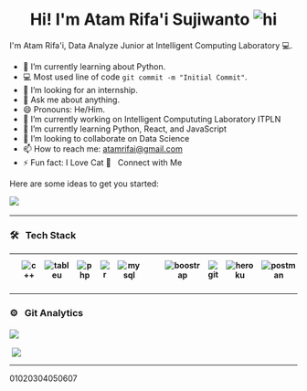 <p align="center">
<h1 align="center"> Hi! I'm Atam Rifa'i Sujiwanto <img src="https://user-images.githubusercontent.com/1303154/88677602-1635ba80-d120-11ea-84d8-d263ba5fc3c0.gif" width="28px" alt="hi"></h1>

I'm Atam Rifa'i, Data Analyze Junior at Intelligent Computing Laboratory 💻.

<!-- TODO: Add last video link -->

- :seedling: I’m currently learning about Python.
- :computer: Most used line of code `git commit -m "Initial Commit"`.
- 🤔 I’m looking for an internship.
- :speech_balloon: Ask me about anything.
- 😄 Pronouns: He/Him.
- 🔭 I’m currently working on Intelligent Compututing Laboratory ITPLN
- 🌱 I’m currently learning Python, React, and JavaScript
- 👯 I’m looking to collaborate on Data Science
- 📫 How to reach me: atamrifai@gmail.com
- ⚡ Fun fact: I Love Cat
🤝 &nbsp; Connect with Me

Here are some ideas to get you started:



[<img src="https://img.shields.io/badge/linkedin-%230077B5.svg?&style=for-the-badge&logo=linkedin&logoColor=white" />](https://www.linkedin.com/in/atam-sujiwanto)

<hr>

### 🛠 &nbsp; Tech Stack

|<img src="https://raw.githubusercontent.com/devicons/devicon/master/icons/python/python-original.svg" alt="python" width="40"> | <img src="https://raw.githubusercontent.com/coderjojo/coderjojo/master/img/cpp.png" alt="c++" width="40"> | <img src="https://cdn.worldvectorlogo.com/logos/tableau-software.svg" alt="tableu" width="40"> | <img src="https://www.vectorlogo.zone/logos/php/php-ar21.svg" alt="php" width="40"> |<img src="https://www.vectorlogo.zone/logos/r-project/r-project-icon.svg" alt="r" width="40"> | <img src="https://www.vectorlogo.zone/logos/mysql/mysql-ar21.svg" alt="mysql" width="40">| <img src="https://raw.githubusercontent.com/devicons/devicon/master/icons/html5/html5-original-wordmark.svg" alt="html5" width="40"> | <img src="https://raw.githubusercontent.com/devicons/devicon/master/icons/css3/css3-original-wordmark.svg" alt="css3" width="45" height="45"/> |  <img src="https://www.vectorlogo.zone/logos/getbootstrap/getbootstrap-icon.svg" alt="boostrap" width="40"> | <img src="https://www.vectorlogo.zone/logos/git-scm/git-scm-icon.svg" alt="git" width="40">  | <img src="https://www.vectorlogo.zone/logos/heroku/heroku-icon.svg" alt="heroku" width="40"> | <img src="https://www.vectorlogo.zone/logos/getpostman/getpostman-icon.svg" alt="postman" width="40"> |  <img src="https://www.vectorlogo.zone/logos/visualstudio_code/visualstudio_code-icon.svg" alt="postman" width="40">
|:-:|:-:|:-:|:-:|:-:|:-:|:-:|:-:|:-:|:-:|:-:|:-:|:-:|
<hr>

### ⚙️ &nbsp; Git Analytics
 
<p><img align="center" src="https://github-readme-stats.vercel.app/api?username=atamrifai&theme=dark&show_icons=true" /></p>
<p>&nbsp;<img align="center" src="https://github-readme-stats.vercel.app/api/top-langs/?username=atamrifai&theme=dark&layout=compact" width="410" /></p>

--------

01020304050607

